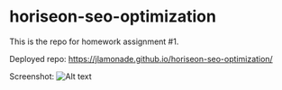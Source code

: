# horiseon-seo-optimization

This is the repo for homework assignment #1.

Deployed repo: https://jlamonade.github.io/horiseon-seo-optimization/

Screenshot:
![Alt text](.assets/images/horiseon_screenshot.jpeg)